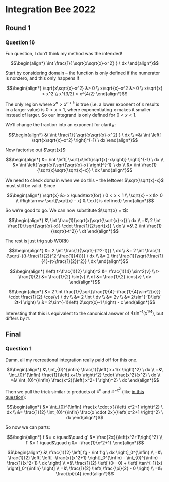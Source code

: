 # Integration Bee 2022
<!-- #SQUARK live!
| dest = challenges/unsw-ib/2022
| capt = UNSW Maths Society
-->


## Round 1

### Question 16
Fun question, I don’t think my method was the intended!

```math
\begin{align*}
  \int \frac{1}{ \sqrt{x\sqrt{x}-x^2} } \ dx
\end{align*}
```

Start by considering domain – the function is only defined if the numerator is nonzero, and this only happens if

```math
\begin{align*}
  \sqrt{x\sqrt{x}-x^2} &> 0
  \\ x\sqrt{x}-x^2 &> 0
  \\ x\sqrt{x} > x^2
  \\ x^{3/2} > x^{4/2}
\end{align*}
```

The only region where $x^n > x^{n+k}$ is true (i.e. a lower exponent of $x$ results in a larger value) is $0 < x < 1$, where exponentiating $x$ makes it smaller instead of larger. So our integrand is only defined for $0 < x < 1$.

We’ll change the fraction into an exponent for clarity:

```math
\begin{align*}
  &\ \int \frac{1}{ \sqrt{x\sqrt{x}-x^2} } \ dx
  \\ =&\ \int \left[ \sqrt{x\sqrt{x}-x^2} \right]^{-1} \ dx
\end{align*}
```

Now factorise out $\sqrt{x}$:

```math
\begin{align*}
  &= \int \left[ \sqrt{x\left(\sqrt{x}-x\right)} \right]^{-1} \ dx
  \\ &= \int \left[ \sqrt{x}\sqrt{\sqrt{x}-x} \right]^{-1} \ dx
  \\ &= \int \frac{1}{\sqrt{x}\sqrt{\sqrt{x}-x}} \ dx
\end{align*}
```

We need to check domain when we do this – the leftover $\sqrt{\sqrt{x}-x}$ must still be valid. Since

```math
\begin{align*}
  \sqrt{x} &> x \quad\text{for} \ 0 < x < 1
  \\ \sqrt{x} - x &> 0
  \\ \Rightarrow \sqrt{\sqrt{x} - x} & \text{ is defined}
\end{align*}
```

So we’re good to go. We can now substitute $\sqrt{x} = t$:

```math
\begin{align*}
  &\ \int \frac{1}{\sqrt{x}\sqrt{\sqrt{x}-x}} \ dx
  \\ =&\ 2 \int \frac{1}{\sqrt{\sqrt{x}-x}} \cdot \frac{1}{2\sqrt{x}} \ dx
  \\ =&\ 2 \int \frac{1}{\sqrt{t-t^2}} \ dt
\end{align*}
```

The rest is just trig sub [WORK](https://sup2point0.github.io/integrity/docs/tags):

```math
\begin{align*}
  &= 2 \int \frac{1}{\sqrt{-(t^2-t)}} \ dx
  \\ &= 2 \int \frac{1}{\sqrt{-((t-\frac{1}{2})^2-\frac{1}{4})}} \ dx
  \\ &= 2 \int \frac{1}{\sqrt{\frac{1}{4}-(t-\frac{1}{2})^2}} \ dx
\end{align*}
```

```math
\begin{align*}
  \left( t-\frac{1}{2} \right)^2 &= \frac{1}{4} \sin^2{v}
  \\ t-\frac{1}{2} &= \frac{1}{2} \sin{v}
  \\ dt &= \frac{1}{2} \cos{v} \ dv
\end{align*}
```

```math
\begin{align*}
  &= 2 \int \frac{1}{\sqrt{\frac{1}{4}-\frac{1}{4}\sin^2{v}}} \cdot \frac{1}{2} \cos{v} \ dv
  \\ &= 2 \int \ dv
  \\ &= 2v
  \\ &= 2\sin^{-1}\left( 2t-1 \right)
  \\ &= 2\sin^{-1}\left( 2\sqrt{x}-1 \right) - c
\end{align*}
```

Interesting that this is equivalent to the canonical answer of $4\sin^{-1}\left( x^{1/4} \right)$, but differs by $\pi$.


## Final

### Question 1
Damn, all my recreational integration really paid off for this one.

```math
\begin{align*}
  &\ \int_{0}^{\infin} \frac{1}{\left( x+1/x \right)^2} \ dx
  \\ =&\ \int_{0}^{\infin} \frac{1}{\left( x+1/x \right)^2} \cdot \frac{x^2}{x^2} \ dx
  \\ =&\ \int_{0}^{\infin} \frac{x^2}{\left( x^2+1 \right)^2} \ dx
\end{align*}
```

Then we pull the trick similar to products of $x^n$ and $e^{-x^2}$ (like [in this question](https://sup2point0.github.io/integrity/question/integrals?shard=s25c-ee1)):

```math
\begin{align*}
  &= \int_{0}^{\infin} \frac{x \cdot x}{\left( x^2+1 \right)^2} \ dx
  \\ &= \frac{1}{2} \int_{0}^{\infin} \frac{x \cdot 2x}{\left( x^2+1 \right)^2} \ dx
\end{align*}
```

So now we can parts:

```math
\begin{align*}
      f &= x \quad&\quad g' &= \frac{2x}{\left(x^2+1\right)^2}
  \\ f' &= 1 \quad&\quad g &= -\frac{1}{x^2+1}
\end{align*}
```

```math
\begin{align*}
  &\ \frac{1}{2} \left[ fg - \int f'g \ dx \right]_0^{\infin}
  \\ =&\ \frac{1}{2} \left[ \left[ -\frac{x}{x^2+1} \right]_0^{\infin} - \int_{0}^{\infin} -\frac{1}{x^2+1} \ dx \right]
  \\ =&\ \frac{1}{2} \left[ (0 - 0) + \left[ \tan^{-1}{x} \right]_0^{\infin} \right]
  \\ =&\ \frac{1}{2} \left( \frac{\pi}{2} - 0 \right)
  \\ =&\ \frac{\pi}{4}
\end{align*}
```
